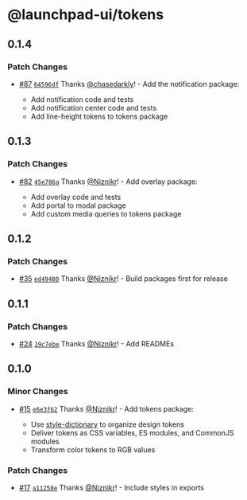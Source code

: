 # @launchpad-ui/tokens

## 0.1.4

### Patch Changes

- [#87](https://github.com/launchdarkly/launchpad-ui/pull/87) [`64596df`](https://github.com/launchdarkly/launchpad-ui/commit/64596df8d4116e0008f135867b47a64cb175977c) Thanks [@chasedarkly](https://github.com/chasedarkly)! - Add the notification package:

  - Add notification code and tests
  - Add notification center code and tests
  - Add line-height tokens to tokens package

## 0.1.3

### Patch Changes

- [#82](https://github.com/launchdarkly/launchpad-ui/pull/82) [`45e786a`](https://github.com/launchdarkly/launchpad-ui/commit/45e786a9972406fbf0f93f73aeeaa81d1fded4f8) Thanks [@Niznikr](https://github.com/Niznikr)! - Add overlay package:

  - Add overlay code and tests
  - Add portal to modal package
  - Add custom media queries to tokens package

## 0.1.2

### Patch Changes

- [#35](https://github.com/launchdarkly/launchpad-ui/pull/35) [`ed49480`](https://github.com/launchdarkly/launchpad-ui/commit/ed494805b41e86019fb31483ef3e880313f88f4e) Thanks [@Niznikr](https://github.com/Niznikr)! - Build packages first for release

## 0.1.1

### Patch Changes

- [#24](https://github.com/launchdarkly/launchpad-ui/pull/24) [`19c7ebe`](https://github.com/launchdarkly/launchpad-ui/commit/19c7ebef9229c1a2bdd34a2a43a0331ddeae5284) Thanks [@Niznikr](https://github.com/Niznikr)! - Add READMEs

## 0.1.0

### Minor Changes

- [#15](https://github.com/launchdarkly/launchpad-ui/pull/15) [`e6e3f62`](https://github.com/launchdarkly/launchpad-ui/commit/e6e3f6278411792b20aaaf2d7eb0d213184ecc32) Thanks [@Niznikr](https://github.com/Niznikr)! - Add tokens package:

  - Use [style-dictionary](https://amzn.github.io/style-dictionary/#/) to organize design tokens
  - Deliver tokens as CSS variables, ES modules, and CommonJS modules
  - Transform color tokens to RGB values

### Patch Changes

- [#17](https://github.com/launchdarkly/launchpad-ui/pull/17) [`a11258e`](https://github.com/launchdarkly/launchpad-ui/commit/a11258ed0acdd53e74970ca0fe9c26318344271c) Thanks [@Niznikr](https://github.com/Niznikr)! - Include styles in exports
